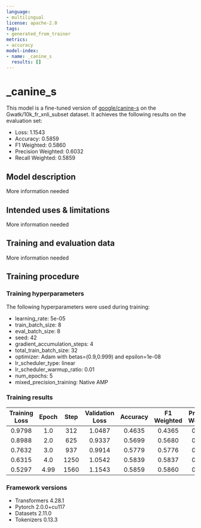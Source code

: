 ```yaml
---
language:
- multilingual
license: apache-2.0
tags:
- generated_from_trainer
metrics:
- accuracy
model-index:
- name: _canine_s
  results: []
---
```


<!-- This model card has been generated automatically according to the information the Trainer had access to. You
should probably proofread and complete it, then remove this comment. -->

# _canine_s

This model is a fine-tuned version of [google/canine-s](https://huggingface.co/google/canine-s) on the Gwatk/10k_fr_xnli_subset dataset.
It achieves the following results on the evaluation set:
- Loss: 1.1543
- Accuracy: 0.5859
- F1 Weighted: 0.5860
- Precision Weighted: 0.6032
- Recall Weighted: 0.5859

## Model description

More information needed

## Intended uses & limitations

More information needed

## Training and evaluation data

More information needed

## Training procedure

### Training hyperparameters

The following hyperparameters were used during training:
- learning_rate: 5e-05
- train_batch_size: 8
- eval_batch_size: 8
- seed: 42
- gradient_accumulation_steps: 4
- total_train_batch_size: 32
- optimizer: Adam with betas=(0.9,0.999) and epsilon=1e-08
- lr_scheduler_type: linear
- lr_scheduler_warmup_ratio: 0.01
- num_epochs: 5
- mixed_precision_training: Native AMP

### Training results

| Training Loss | Epoch | Step | Validation Loss | Accuracy | F1 Weighted | Precision Weighted | Recall Weighted |
|:-------------:|:-----:|:----:|:---------------:|:--------:|:-----------:|:------------------:|:---------------:|
| 0.9798        | 1.0   | 312  | 1.0487          | 0.4635   | 0.4365      | 0.5442             | 0.4635          |
| 0.8988        | 2.0   | 625  | 0.9337          | 0.5699   | 0.5680      | 0.5976             | 0.5699          |
| 0.7632        | 3.0   | 937  | 0.9914          | 0.5779   | 0.5776      | 0.6119             | 0.5779          |
| 0.6315        | 4.0   | 1250 | 1.0542          | 0.5839   | 0.5837      | 0.6008             | 0.5839          |
| 0.5297        | 4.99  | 1560 | 1.1543          | 0.5859   | 0.5860      | 0.6032             | 0.5859          |


### Framework versions

- Transformers 4.28.1
- Pytorch 2.0.0+cu117
- Datasets 2.11.0
- Tokenizers 0.13.3
